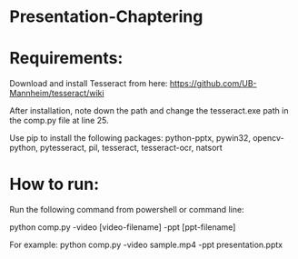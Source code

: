 # Presentation-Chaptering

# Requirements:
Download and install Tesseract from here:
https://github.com/UB-Mannheim/tesseract/wiki

After installation, note down the path and change the tesseract.exe path in the comp.py file at line 25.

Use pip to install the following packages:
python-pptx, pywin32, opencv-python, pytesseract, pil, tesseract, tesseract-ocr, natsort

# How to run:
Run the following command from powershell or command line:

python comp.py -video [video-filename] -ppt [ppt-filename]

For example:
python comp.py -video sample.mp4 -ppt presentation.pptx

